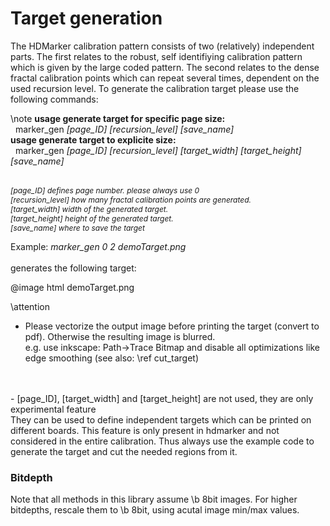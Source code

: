 Target generation
================

The HDMarker calibration pattern consists of two (relatively) independent parts. The first relates to the robust, self identifiying calibration pattern which is given by the large coded pattern. The second relates to the dense fractal calibration points which can repeat several times, dependent on the used recursion level. To generate the calibration target please use the following commands:

\note
**usage generate target for specific page size:** <br>
&nbsp; marker_gen <VAR> [page_ID] [recursion_level] [save_name] </VAR>
<br>
**usage generate target to explicite size:** <br> 
&nbsp; marker_gen <VAR> [page_ID] [recursion_level] [target_width] [target_height] [save_name] </VAR>
<br>
<br>
<DIV style="font-size:12px;"><VAR>
[page_ID]         defines page number. please always use 0 <br>
[recursion_level] how many fractal calibration points are generated. <br>
[target_width]    width of the generated target. <br>
[target_height]   height of the generated target. <br>
[save_name]       where to save the target <br>
</VAR>
</DIV>

Example: <VAR> marker_gen 0 2 demoTarget.png </VAR> <br>
<br>
generates the following target:

@image html demoTarget.png


\attention
- Please vectorize the output image before printing the target (convert to pdf). Otherwise the resulting image is blurred. <br> e.g. use inkscape: Path->Trace Bitmap and disable all optimizations like edge smoothing (see also: \ref cut_target)
<br>
<br>
-  [page_ID], [target_width] and [target_height] are not used, they are only experimental feature
<br>
They can be used to define independent targets which can be printed on different boards. This feature is only present in hdmarker and not considered in the entire calibration. Thus always use the example code to generate the target and cut the needed regions from it.


### Bitdepth

Note that all methods in this library assume \b 8bit images. For higher bitdepths, rescale them to \b 8bit, using acutal image min/max values.

